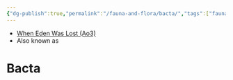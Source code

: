 ```yaml
---
{"dg-publish":true,"permalink":"/fauna-and-flora/bacta/","tags":["fauna","unfinished"],"dgHomeLink":false,"noteIcon":"saber1"}
---
```


- [When Eden Was Lost (Ao3)](https://archiveofourown.org/works/19334440/chapters/45992584)
- Also known as

# Bacta


